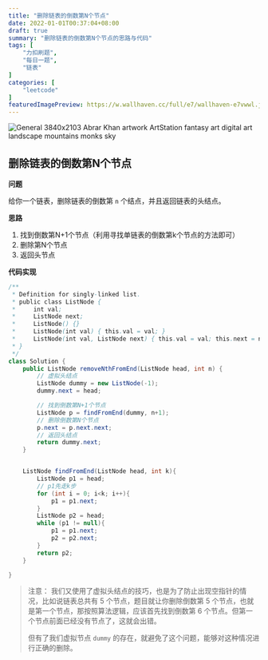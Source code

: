 ```yaml
---
title: "删除链表的倒数第N个节点"
date: 2022-01-01T00:37:04+08:00
draft: true
summary: "删除链表的倒数第N个节点的思路与代码"
tags: [
    "力扣刷题",
    "每日一题",
    "链表"
] 
categories: [
    "leetcode"
]
featuredImagePreview: https://w.wallhaven.cc/full/e7/wallhaven-e7vwwl.jpg
---
```

![General 3840x2103 Abrar Khan artwork ArtStation fantasy art digital art landscape mountains monks sky](https://w.wallhaven.cc/full/e7/wallhaven-e7vwwl.jpg)

## 删除链表的倒数第N个节点

**问题**

给你一个链表，删除链表的倒数第 `n` 个结点，并且返回链表的头结点。



**思路**

1. 找到倒数第N+1个节点（利用寻找单链表的倒数第k个节点的方法即可）
2. 删除第N个节点
3. 返回头节点



**代码实现**

```java
/**
 * Definition for singly-linked list.
 * public class ListNode {
 *     int val;
 *     ListNode next;
 *     ListNode() {}
 *     ListNode(int val) { this.val = val; }
 *     ListNode(int val, ListNode next) { this.val = val; this.next = next; }
 * }
 */
class Solution {
    public ListNode removeNthFromEnd(ListNode head, int n) {
        // 虚拟头结点
        ListNode dummy = new ListNode(-1);
        dummy.next = head;

        // 找到倒数第N+1个节点
        ListNode p = findFromEnd(dummy, n+1);
        // 删除倒数第N个节点
        p.next = p.next.next;
        // 返回头结点
        return dummy.next;
    }


    ListNode findFromEnd(ListNode head, int k){
        ListNode p1 = head;
        // p1先走k步
        for (int i = 0; i<k; i++){
            p1 = p1.next;
        }
        ListNode p2 = head;
        while (p1 != null){
            p1 = p1.next;
            p2 = p2.next;
        }  
        return p2;
    }

}
```



> 注意： 我们又使用了虚拟头结点的技巧，也是为了防止出现空指针的情况，比如说链表总共有 5 个节点，题目就让你删除倒数第 5 个节点，也就是第一个节点，那按照算法逻辑，应该首先找到倒数第 6 个节点。但第一个节点前面已经没有节点了，这就会出错。
>
> 但有了我们虚拟节点 `dummy` 的存在，就避免了这个问题，能够对这种情况进行正确的删除。